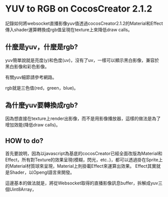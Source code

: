 # YUV to RGB on CocosCreator 2.1.2

記錄如何將websocket直播影像yuv值透過cocosCreator2.1.2的Material和Effect傳入shader運算轉換成rgb值呈現在texture上來降低draw calls。

## 什麼是yuv，什麼是rgb?

yuv簡單說就是亮度(y)和色度(uv)，沒有了uv，一樣可以顯示黑白影像，兼容於黑白影像和彩色影像。

有關yuv細節請參考網路。

rgb就是三色值(red，green，blue)。

## 為什麼yuv要轉換成rgb?

因為想直接在texture上render出影像，而不是用影像播放器，這樣的做法是為了增加效能(降低draw calls)。

## HOW to do?

首先要說明，因為以javascript為基底的cocosCreator已經全面改版為Material和Effect，所有對Texture的效果呈現(模糊，閃光，etc..)，都可以透過掛在Sprite上的Material材質球來呈現，Material上則掛載Effect來運算出效果。
Effect其實就是Shader，以Opengl語言來開發。

這邊基本的做法就是，將從Websocket取得的直播影像訊息buffer，拆解成yuv三個Uint8Array，



